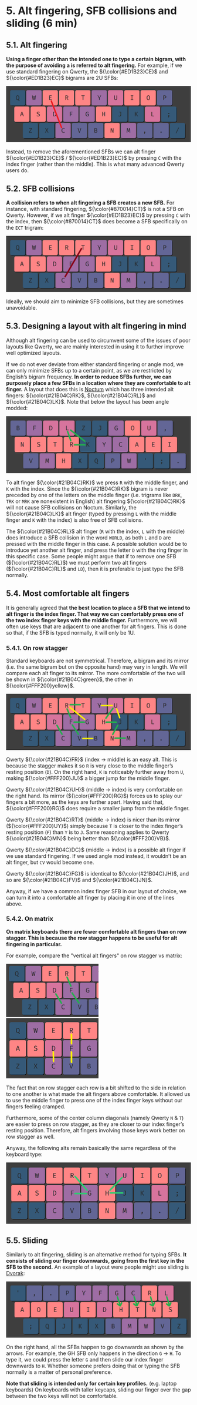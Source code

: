 # 5. Alt fingering, SFB collisions and sliding (6 min)

## 5.1. Alt fingering

**Using a finger other than the intended one to type a certain bigram, with the purpose of avoiding a is referred to alt fingering.** For example, if we use standard fingering on Qwerty, the ${\color{#ED1B23}CE}$ and ${\color{#ED1B23}EC}$ bigrams are 2U SFBs:

<img src="../assets/chapter5/qwerty ce.png" alt="*Qwerty ce*">

Instead, to remove the aforementioned SFBs we can alt finger ${\color{#ED1B23}CE}$ / ${\color{#ED1B23}EC}$ by pressing `C` with the index finger (rather than the middle). This is what many advanced Qwerty users do.

## 5.2. SFB collisions

**A collision refers to when alt fingering a SFB creates a new SFB.** For instance, with standard fingering, ${\color{#870014}CT}$ is not a SFB on Qwerty. However, if we alt finger ${\color{#ED1B23}EC}$ by pressing `C` with the index, then ${\color{#870014}CT}$ does become a SFB specifically on the `ECT` trigram:

<img src="../assets/chapter5/qwerty ct.png" alt="*Qwerty ct*">

Ideally, we should aim to minimize SFB collisions, but they are sometimes unavoidable.

## 5.3. Designing a layout with alt fingering in mind

Although alt fingering can be used to circumvent some of the issues of poor layouts like Qwerty, we are mainly interested in using it to further improve well optimized layouts.

If we do not ever deviate from either standard fingering or angle mod, we can only minimize SFBs up to a certain point, as we are restricted by English’s bigram frequency. **In order to reduce SFBs further, we can purposely place a few SFBs in a location where they are comfortable to alt finger.** A layout that does this is [Noctum](https://oxey.dev/noctum/) which has three intended alt fingers: ${\color{#21B04C}RK}$, ${\color{#21B04C}RL}$ and ${\color{#21B04C}LK}$. Note that below the layout has been angle modded:

<img src="../assets/chapter5/noctum alt.png" alt="*Noctum index alts*">

To alt finger ${\color{#21B04C}RK}$ we press `R` with the middle finger, and `K` with the index. Since the ${\color{#21B04C}RK}$ bigram is never preceded by one of the letters on the middle finger (i.e. trigrams like `DRK`, `TRK` or `MRK` are nonexistent in English) alt fingering ${\color{#21B04C}RK}$ will not cause SFB collisions on Noctum. Similarly, the ${\color{#21B04C}LK}$ alt finger (typed by pressing `L` with the middle finger and `K` with the index) is also free of SFB collisions.

The ${\color{#21B04C}RL}$ alt finger (`R` with the index, `L` with the middle) does introduce a SFB collision in the word `WORLD`, as both `L` and `D` are pressed with the middle finger in this case. A possible solution would be to introduce yet another alt finger, and press the letter `D` with the ring finger in this specific case. Some people might argue that if to remove one SFB (${\color{#21B04C}RL}$) we must perform two alt fingers (${\color{#21B04C}RL}$ and `LD`), then it is preferable to just type the SFB normally.

## 5.4. Most comfortable alt fingers

It is generally agreed that **the best location to place a SFB that we intend to alt finger is the index finger. That way we can comfortably press one of the two index finger keys with the middle finger.** Furthermore, we will often use keys that are adjacent to one another for alt fingers. This is done so that, if the SFB is typed normally, it will only be 1U.

### 5.4.1. On row stagger

Standard keyboards are not symmetrical. Therefore, a bigram and its mirror (i.e. the same bigram but on the opposite hand) may vary in length. We will compare each alt finger to its mirror. The more comfortable of the two will be shown in ${\color{#21B04C}green}$, the other in ${\color{#FFF200}yellow}$.

<img src="../assets/chapter5/qwerty index alts.png" alt="*Qwerty index alts*">

Qwerty ${\color{#21B04C}FR}$ (index -> middle) is an easy alt. This is because the stagger makes it so `R` is very close to the middle finger’s resting position (`D`). On the right hand, `K` is noticeably further away from `U`, making ${\color{#FFF200}JU}$ a bigger jump for the middle finger.

Qwerty ${\color{#21B04C}UH}$ (middle -> index) is very comfortable on the right hand. Its mirror (${\color{#FFF200}RG}$) forces us to splay our fingers a bit more, as the keys are further apart. Having said that, ${\color{#FFF200}RG}$ does require a smaller jump from the middle finger.

Qwerty ${\color{#21B04C}RT}$ (middle -> index) is nicer than its mirror (${\color{#FFF200}UY}$) simply because `T` is closer to the index finger’s resting position (`F`) than `Y` is to `J`. Same reasoning applies to Qwerty ${\color{#21B04C}MN}$ being better than ${\color{#FFF200}VB}$.

Qwerty ${\color{#21B04C}DC}$ (middle -> index) is a possible alt finger if we use standard fingering. If we used angle mod instead, it wouldn’t be an alt finger, but `CV` would become one.

Qwerty ${\color{#21B04C}FG}$ is identical to ${\color{#21B04C}JH}$, and so are ${\color{#21B04C}FV}$ and ${\color{#21B04C}JN}$.

Anyway, if we have a common index finger SFB in our layout of choice, we can turn it into a comfortable alt finger by placing it in one of the lines above.

### 5.4.2. On matrix

**On matrix keyboards there are fewer comfortable alt fingers than on row stagger. This is because the row stagger happens to be useful for alt fingering in particular.**

For example, compare the "vertical alt fingers" on row stagger vs matrix:

<span>
	<img src="../assets/chapter5/rowstag vertical alts.png" alt="*Rowstag vertical alts*" style="width: 50%;">
	<img src="../assets/chapter5/ortho vertical alts.png" alt="*Ortho vertical alts*" style="width: 50%;">
</span>

The fact that on row stagger each row is a bit shifted to the side in relation to one another is what made the alt fingers above comfortable. It allowed us to use the middle finger to press one of the index finger keys without our fingers feeling cramped.

Furthermore, some of the center column diagonals (namely Qwerty `N` & `T`) are easier to press on row stagger, as they are closer to our index finger’s resting position. Therefore, alt fingers involving those keys work better on row stagger as well.

Anyway, the following alts remain basically the same regardless of the keyboard type:

<img src="../assets/chapter5/identical alts.png" alt="*Identical alts*">

## 5.5. Sliding

Similarly to alt fingering, sliding is an alternative method for typing SFBs. **It consists of sliding our finger downwards, going from the first key in the SFB to the second.** An example of a layout were people might use sliding is [Dvorak](https://en.wikipedia.org/wiki/Dvorak_keyboard_layout):

<img src="../assets/chapter5/dvorak is ass.png" alt="*Sliding on every column on cons hand on Dovark*">

On the right hand, all the SFBs happen to go downwards as shown by the arrows. For example, the GH SFB only happens in the direction `G` -> `H`. To type it, we could press the letter `G` and then slide our index finger downwards to `H`. Whether someone prefers doing that or typing the SFB normally is a matter of personal preference.

**Note that sliding is intended only for certain key profiles.** (e.g. laptop keyboards) On keyboards with taller keycaps, sliding our finger over the gap between the two keys will not be comfortable.

